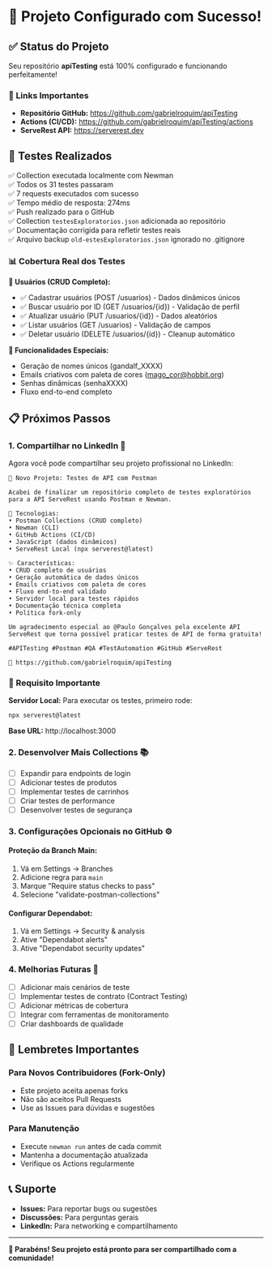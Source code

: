 # 🎉 Projeto Configurado com Sucesso!

## ✅ Status do Projeto
Seu repositório **apiTesting** está 100% configurado e funcionando perfeitamente! 

### 🔗 Links Importantes
- **Repositório GitHub:** https://github.com/gabrielroquim/apiTesting
- **Actions (CI/CD):** https://github.com/gabrielroquim/apiTesting/actions
- **ServeRest API:** https://serverest.dev

## 🧪 Testes Realizados
✅ Collection executada localmente com Newman  
✅ Todos os 31 testes passaram  
✅ 7 requests executados com sucesso  
✅ Tempo médio de resposta: 274ms  
✅ Push realizado para o GitHub  
✅ Collection `testesExploratorios.json` adicionada ao repositório  
✅ Documentação corrigida para refletir testes reais  
✅ Arquivo backup `old-estesExploratorios.json` ignorado no .gitignore  

### 📊 Cobertura Real dos Testes
**👤 Usuários (CRUD Completo):**  
- ✅ Cadastrar usuários (POST /usuarios) - Dados dinâmicos únicos
- ✅ Buscar usuário por ID (GET /usuarios/{id}) - Validação de perfil
- ✅ Atualizar usuário (PUT /usuarios/{id}) - Dados aleatórios
- ✅ Listar usuários (GET /usuarios) - Validação de campos
- ✅ Deletar usuário (DELETE /usuarios/{id}) - Cleanup automático

**🎲 Funcionalidades Especiais:**
- Geração de nomes únicos (gandalf_XXXX)
- Emails criativos com paleta de cores (mago_cor@hobbit.org)
- Senhas dinâmicas (senhaXXXX)
- Fluxo end-to-end completo  

## 📋 Próximos Passos

### 1. Compartilhar no LinkedIn 🚀
Agora você pode compartilhar seu projeto profissional no LinkedIn:

```
🚀 Novo Projeto: Testes de API com Postman

Acabei de finalizar um repositório completo de testes exploratórios para a API ServeRest usando Postman e Newman.

🔧 Tecnologias:
• Postman Collections (CRUD completo)
• Newman (CLI)
• GitHub Actions (CI/CD)
• JavaScript (dados dinâmicos)
• ServeRest Local (npx serverest@latest)

✨ Características:
• CRUD completo de usuários
• Geração automática de dados únicos
• Emails criativos com paleta de cores
• Fluxo end-to-end validado
• Servidor local para testes rápidos
• Documentação técnica completa
• Política fork-only

Um agradecimento especial ao @Paulo Gonçalves pela excelente API ServeRest que torna possível praticar testes de API de forma gratuita!

#APITesting #Postman #QA #TestAutomation #GitHub #ServeRest

🔗 https://github.com/gabrielroquim/apiTesting
```

### 🚨 Requisito Importante
**Servidor Local:** Para executar os testes, primeiro rode:
```bash
npx serverest@latest
```
**Base URL:** http://localhost:3000

### 2. Desenvolver Mais Collections 📚
- [ ] Expandir para endpoints de login
- [ ] Adicionar testes de produtos  
- [ ] Implementar testes de carrinhos
- [ ] Criar testes de performance
- [ ] Desenvolver testes de segurança

### 3. Configurações Opcionais no GitHub ⚙️

#### Proteção da Branch Main:
1. Vá em Settings → Branches
2. Adicione regra para `main`
3. Marque "Require status checks to pass"
4. Selecione "validate-postman-collections"

#### Configurar Dependabot:
1. Vá em Settings → Security & analysis
2. Ative "Dependabot alerts"
3. Ative "Dependabot security updates"

### 4. Melhorias Futuras 🔮
- [ ] Adicionar mais cenários de teste
- [ ] Implementar testes de contrato (Contract Testing)
- [ ] Adicionar métricas de cobertura
- [ ] Integrar com ferramentas de monitoramento
- [ ] Criar dashboards de qualidade

## 🎯 Lembretes Importantes

### Para Novos Contribuidores (Fork-Only)
- Este projeto aceita apenas forks
- Não são aceitos Pull Requests
- Use as Issues para dúvidas e sugestões

### Para Manutenção
- Execute `newman run` antes de cada commit
- Mantenha a documentação atualizada
- Verifique os Actions regularmente

## 📞 Suporte
- **Issues:** Para reportar bugs ou sugestões
- **Discussões:** Para perguntas gerais
- **LinkedIn:** Para networking e compartilhamento

---

**🎉 Parabéns! Seu projeto está pronto para ser compartilhado com a comunidade!**
